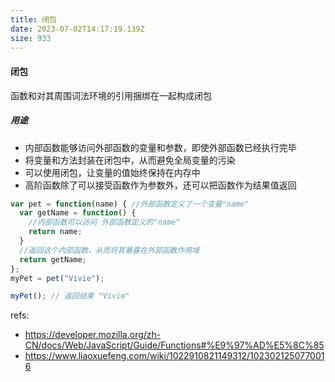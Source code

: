 ```yaml
---
title: 闭包
date: 2023-07-02T14:17:19.139Z
size: 933
---
```

#### 闭包
函数和对其周围词法环境的引用捆绑在一起构成闭包

##### 用途
- 内部函数能够访问外部函数的变量和参数，即使外部函数已经执行完毕
- 将变量和方法封装在闭包中，从而避免全局变量的污染
- 可以使用闭包，让变量的值始终保持在内存中
- 高阶函数除了可以接受函数作为参数外，还可以把函数作为结果值返回
```js
var pet = function(name) { //外部函数定义了一个变量"name"
  var getName = function() {
    //内部函数可以访问 外部函数定义的"name"
    return name;
  }
  //返回这个内部函数，从而将其暴露在外部函数作用域
  return getName;
};
myPet = pet("Vivie");

myPet(); // 返回结果 "Vivie"
```

refs:
- https://developer.mozilla.org/zh-CN/docs/Web/JavaScript/Guide/Functions#%E9%97%AD%E5%8C%85
- https://www.liaoxuefeng.com/wiki/1022910821149312/1023021250770016
